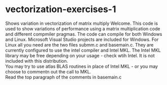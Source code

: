 # vectorization-exercises-1
Shows variation in vectorization of matrix multiply
Welcome.  This code is used to show variations of performance using a matrix multiplication code and different compmiler pragmas.
The code can compile for both Windows and Linux.  Microsoft Visual Studio projects are included for Windows.
For Linux all you need are the two files submm.c and basemain.c.    They are currently configured to use the intel compiler and
Intel MKL.   The Intel MKL library may be free depending on your usage - check wtih Intel.  It is not included with this distribution.  
You may try to use atlas BLAS routines in place of Intel MKL - or you may choose to commentn out the call to MKL.   
Read the top paragraph of the comments in basemain.c
